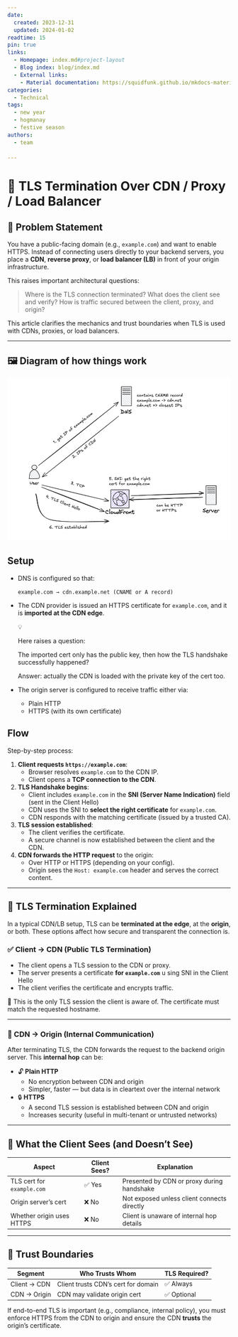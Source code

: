 ```yaml
---
date:
  created: 2023-12-31
  updated: 2024-01-02
readtime: 15
pin: true
links:
  - Homepage: index.md#project-layout
  - Blog index: blog/index.md
  - External links:
    - Material documentation: https://squidfunk.github.io/mkdocs-material
categories:
  - Technical
tags:
  - new year
  - hogmanay
  - festive season
authors:
  - team

---
```


# 🔐 TLS Termination Over CDN / Proxy / Load Balancer

## 🧭 Problem Statement

You have a public-facing domain (e.g., `example.com`) and want to enable HTTPS. Instead of connecting users directly to your backend servers, you place a **CDN**, **reverse proxy**, or **load balancer (LB)** in front of your origin infrastructure.

This raises important architectural questions:

> Where is the TLS connection terminated?
What does the client see and verify?
How is traffic secured between the client, proxy, and origin?
> 

This article clarifies the mechanics and trust boundaries when TLS is used with CDNs, proxies, or load balancers.

<!-- more -->

---

## 🖼️ Diagram of how things work

![image.png](./images/TLS-over-cdn/arch.png)

## Setup

- DNS is configured so that:
    
    ```
    example.com → cdn.example.net (CNAME or A record)
    ```
    
- The CDN provider is issued an HTTPS certificate for `example.com`, and it is **imported at the CDN edge**.
    
    <aside>
    💡
    
    Here raises a question:
    
    The imported cert only has the public key, then how the TLS handshake successfully happened?
    
    Answer: actually the CDN is loaded with the private key of the cert too.
    
    </aside>
    
- The origin server is configured to receive traffic either via:
    - Plain HTTP
    - HTTPS (with its own certificate)

## Flow

Step-by-step process:

1. **Client requests `https://example.com`**:
    - Browser resolves `example.com` to the CDN IP.
    - Client opens a **TCP connection to the CDN**.
2. **TLS Handshake begins**:
    - Client includes `example.com` in the **SNI (Server Name Indication)** field (sent in the Client Hello)
    - CDN uses the SNI to **select the right certificate** for `example.com`.
    - CDN responds with the matching certificate (issued by a trusted CA).
3. **TLS session established**:
    - The client verifies the certificate.
    - A secure channel is now established between the client and the CDN.
4. **CDN forwards the HTTP request** to the origin:
    - Over HTTP or HTTPS (depending on your config).
    - Origin sees the `Host: example.com` header and serves the correct content.

---

## 🔗 TLS Termination Explained

In a typical CDN/LB setup, TLS can be **terminated at the edge**, at the **origin**, or both. These options affect how secure and transparent the connection is.

### ✅ Client → CDN (Public TLS Termination)

- The client opens a TLS session to the CDN or proxy.
- The server presents a certificate **for `example.com`** u sing SNI in the Client Hello
- The client verifies the certificate and encrypts traffic.

🧠 This is the only TLS session the client is aware of. The certificate must match the requested hostname.

---

### 🔁 CDN → Origin (Internal Communication)

After terminating TLS, the CDN forwards the request to the backend origin server. This **internal hop** can be:

- 🔓 **Plain HTTP**
    - No encryption between CDN and origin
    - Simpler, faster — but data is in cleartext over the internal network
- 🔒 **HTTPS**
    - A second TLS session is established between CDN and origin
    - Increases security (useful in multi-tenant or untrusted networks)

---

## 🧠 What the Client Sees (and Doesn’t See)

| Aspect | Client Sees? | Explanation |
| --- | --- | --- |
| TLS cert for `example.com` | ✅ Yes | Presented by CDN or proxy during handshake |
| Origin server’s cert | ❌ No | Not exposed unless client connects directly |
| Whether origin uses HTTPS | ❌ No | Client is unaware of internal hop details |

---

## 🔐 Trust Boundaries

| Segment | Who Trusts Whom | TLS Required? |
| --- | --- | --- |
| Client → CDN | Client trusts CDN’s cert for domain | ✅ Always |
| CDN → Origin | CDN may validate origin cert | ✅ Optional |

If end-to-end TLS is important (e.g., compliance, internal policy), you must enforce HTTPS from the CDN to origin and ensure the CDN **trusts** the origin’s certificate.